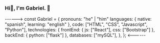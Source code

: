 ### Hi👋, I'm Gabriel. 👋

------>
const Gabriel = { 
   pronouns: "he" | "him"
   languages: {
      native: "spanish",
      learning: "english"
   },
   code: ["HTML", "CSS", "Javascript", "Python"],
   technologies: {
      frontEnd: {
         js: ["React"],
         css: ["Bootstrap"]
      },
      backEnd: {
         python: ["flask"]
      },
      databases: ["mySQL"],
   },
};
<------

